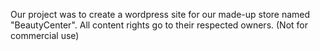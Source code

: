 Our project was to create a wordpress site for our made-up store named "BeautyCenter". 
All content rights go to their respected owners.
(Not for commercial use)
